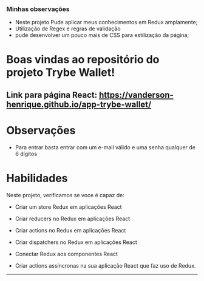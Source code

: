 ### Minhas observações

- Neste projeto Pude aplicar meus conhecimentos em Redux amplamente;
- Utilização de Regex e regras de validação
- pude desenvolver um pouco mais de CSS para estilização da página;

# Boas vindas ao repositório do projeto Trybe Wallet!

Link para página React: https://vanderson-henrique.github.io/app-trybe-wallet/
---

# Observações

 - Para entrar basta entrar com um e-mail válido e uma senha qualquer de 6 dígitos

# Habilidades
Neste projeto, verificamos se voce é capaz de:

  * Criar um store Redux em aplicações React

  * Criar reducers no Redux em aplicações React

  * Criar actions no Redux em aplicações React

  * Criar dispatchers no Redux em aplicações React

  * Conectar Redux aos componentes React

  * Criar actions assíncronas na sua aplicação React que faz uso de Redux.

---

